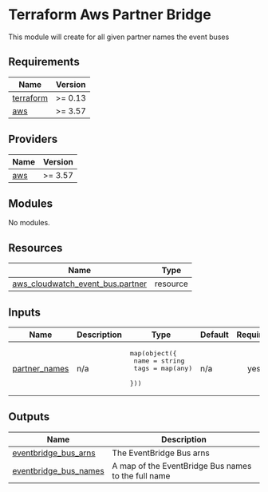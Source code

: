 # Terraform Aws Partner Bridge

This module will create for all given partner names the event buses

<!-- BEGINNING OF PRE-COMMIT-TERRAFORM DOCS HOOK -->
## Requirements

| Name | Version |
|------|---------|
| <a name="requirement_terraform"></a> [terraform](#requirement\_terraform) | >= 0.13 |
| <a name="requirement_aws"></a> [aws](#requirement\_aws) | >= 3.57 |

## Providers

| Name | Version |
|------|---------|
| <a name="provider_aws"></a> [aws](#provider\_aws) | >= 3.57 |

## Modules

No modules.

## Resources

| Name | Type |
|------|------|
| [aws_cloudwatch_event_bus.partner](https://registry.terraform.io/providers/hashicorp/aws/latest/docs/resources/cloudwatch_event_bus) | resource |

## Inputs

| Name | Description | Type | Default | Required |
|------|-------------|------|---------|:--------:|
| <a name="input_partner_names"></a> [partner\_names](#input\_partner\_names) | n/a | <pre>map(object({<br>    name = string<br>    tags = map(any)<br>  }))</pre> | n/a | yes |

## Outputs

| Name | Description |
|------|-------------|
| <a name="output_eventbridge_bus_arns"></a> [eventbridge\_bus\_arns](#output\_eventbridge\_bus\_arns) | The EventBridge Bus arns |
| <a name="output_eventbridge_bus_names"></a> [eventbridge\_bus\_names](#output\_eventbridge\_bus\_names) | A map of the EventBridge Bus names to the full name |

<!-- END OF PRE-COMMIT-TERRAFORM DOCS HOOK -->
